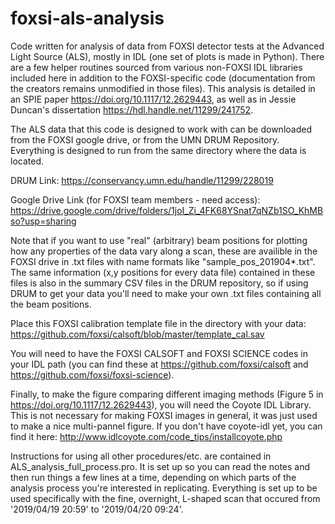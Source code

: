 # foxsi-als-analysis
Code written for analysis of data from FOXSI detector tests at the Advanced Light Source (ALS), mostly in IDL (one set of plots is made in Python). There are a few helper routines sourced from various non-FOXSI IDL libraries included here in addition to the FOXSI-specific code (documentation from the creators remains unmodified in those files).
This analysis is detailed in an SPIE paper https://doi.org/10.1117/12.2629443, as well as in Jessie Duncan's dissertation https://hdl.handle.net/11299/241752. 

The ALS data that this code is designed to work with can be downloaded from the FOXSI google drive, or from the UMN DRUM Repository. Everything is designed to run from the same directory where the data is located. 

DRUM Link: https://conservancy.umn.edu/handle/11299/228019 

Google Drive Link (for FOXSI team members - need access): https://drive.google.com/drive/folders/1joI_Zi_4FK68YSnat7qNZb1SO_KhMBso?usp=sharing 

Note that if you want to use "real" (arbitrary) beam positions for plotting how any properties of the data vary along a scan, these are availible in the FOXSI drive in .txt files with name formats like "sample_pos_201904*.txt". The same information (x,y positions for every data file) contained in these files is also in the summary CSV files in the DRUM repository, so if using DRUM to get your data you'll need to make your own .txt files containing all the beam positions. 

Place this FOXSI calibration template file in the directory with your data: https://github.com/foxsi/calsoft/blob/master/template_cal.sav

You will need to have the FOXSI CALSOFT and FOXSI SCIENCE codes in your IDL path (you can find these at https://github.com/foxsi/calsoft and https://github.com/foxsi/foxsi-science). 

Finally, to make the figure comparing different imaging methods (Figure 5 in https://doi.org/10.1117/12.2629443), you will need the Coyote IDL Library. This is not necessary for making FOXSI images in general, it was just used to make a nice multi-pannel figure. If you don't have coyote-idl yet, you can find it here: http://www.idlcoyote.com/code_tips/installcoyote.php

Instructions for using all other procedures/etc. are contained in ALS_analysis_full_process.pro. It is set up so you can read the notes and then run things a few lines at a time, depending on which parts of the analysis process you're interested in replicating. Everything is set up to be used specifically with the fine, overnight, L-shaped scan that occured from '2019/04/19 20:59' to '2019/04/20 09:24'. 

